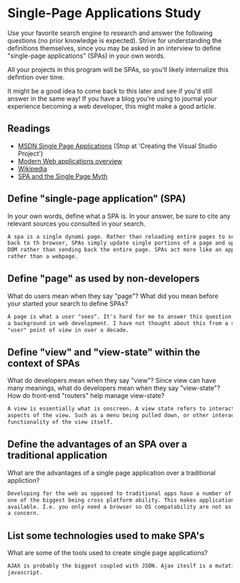 # Single-Page Applications Study

Use your favorite search engine to research and answer the following questions
(no prior knowledge is expected). Strive for understanding the definitions
themselves, since you may be asked in an interview to define "single-page
applications" (SPAs) in your own words.

All your projects in this program will be SPAs, so you'll likely internalize
this defintion over time.

It might be a good idea to come back to this later and see if you'd still answer
in the same way! If you have a blog you're using to journal your experience
becoming a web developer, this might make a good article.

## Readings

-   [MSDN Single Page Applications](https://msdn.microsoft.com/en-us/magazine/dn463786.aspx) (Stop at 'Creating the Visual Studio Project')
-   [Modern Web applications overview](http://singlepageappbook.com/goal.html)
-   [Wikipedia](https://en.wikipedia.org/wiki/Single-page_application)
-   [SPA and the Single Page Myth](https://johnpapa.net/pageinspa/)

## Define "single-page application" (SPA)

In your own words, define what a SPA is. In your answer, be sure to cite any
relevant sources you consulted in your search.

```md
A spa is a single dynami page. Rather than reloading entire pages to send them
back to th browser, SPAs simply update single portions of a page and update the
DOM rather than sending back the entire page. SPAs act more like an application
rather than a webpage.
```

## Define "page" as used by non-developers

What do users mean when they say "page"? What did you mean before your started
your search to define SPAs?

```md
A page is what a user "sees". It's hard for me to answer this question since I have
a background in web development. I have not thought about this from a strictly
"user" point of view in over a decade.
```

## Define "view" and "view-state" within the context of SPAs

What do developers mean when they say "view"? Since view can have many meanings,
what do developers mean when they say "view-state"? How do front-end "routers"
help manage view-state?

```md
A view is essentially what is onscreen. A view state refers to interactions with
aspects of the view. Such as a menu being pulled down, or other interactive
functionality of the view itself.
```

## Define the advantages of an SPA over a traditional application

What are the advantages of a single page application over a traditional appliction?

```md
Developing for the web as opposed to traditional apps have a number of advantages,
one of the biggest being cross platform ability. This makes applications more readily
available. I.e. you only need a browser so OS compatability are not as much of a
a concern.
```

## List some technologies used to make SPA's

What are some of the tools used to create single page applications?

```md
AJAX is probably the biggest coupled with JSON. Ajax iteslf is a mutation of
javascript. 
```
